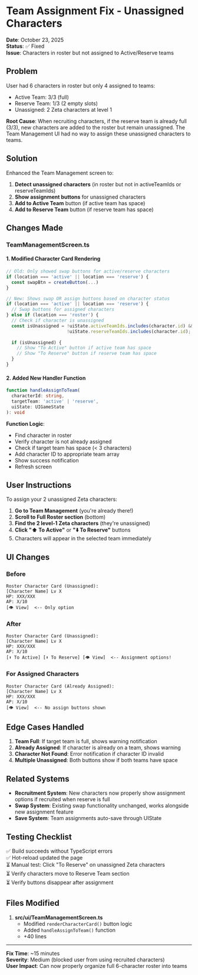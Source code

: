 # Team Assignment Fix - Unassigned Characters

**Date**: October 23, 2025  
**Status**: ✅ Fixed  
**Issue**: Characters in roster but not assigned to Active/Reserve teams

## Problem

User had 6 characters in roster but only 4 assigned to teams:
- Active Team: 3/3 (full)
- Reserve Team: 1/3 (2 empty slots)
- Unassigned: 2 Zeta characters at level 1

**Root Cause**: When recruiting characters, if the reserve team is already full (3/3), new characters are added to the roster but remain unassigned. The Team Management UI had no way to assign these unassigned characters to teams.

## Solution

Enhanced the Team Management screen to:
1. **Detect unassigned characters** (in roster but not in activeTeamIds or reserveTeamIds)
2. **Show assignment buttons** for unassigned characters
3. **Add to Active Team** button (if active team has space)
4. **Add to Reserve Team** button (if reserve team has space)

## Changes Made

### TeamManagementScreen.ts

#### 1. Modified Character Card Rendering
```typescript
// Old: Only showed swap buttons for active/reserve characters
if (location === 'active' || location === 'reserve') {
  const swapBtn = createButton(...)
}

// New: Shows swap OR assign buttons based on character status
if (location === 'active' || location === 'reserve') {
  // Swap buttons for assigned characters
} else if (location === 'roster') {
  // Check if character is unassigned
  const isUnassigned = !uiState.activeTeamIds.includes(character.id) && 
                       !uiState.reserveTeamIds.includes(character.id);
  
  if (isUnassigned) {
    // Show "To Active" button if active team has space
    // Show "To Reserve" button if reserve team has space
  }
}
```

#### 2. Added New Handler Function
```typescript
function handleAssignToTeam(
  characterId: string, 
  targetTeam: 'active' | 'reserve', 
  uiState: UIGameState
): void
```

**Function Logic**:
- Find character in roster
- Verify character is not already assigned
- Check if target team has space (< 3 characters)
- Add character ID to appropriate team array
- Show success notification
- Refresh screen

## User Instructions

To assign your 2 unassigned Zeta characters:

1. **Go to Team Management** (you're already there!)
2. **Scroll to Full Roster section** (bottom)
3. **Find the 2 level-1 Zeta characters** (they're unassigned)
4. **Click "⬆️ To Active"** or **"⬇️ To Reserve"** buttons
5. Characters will appear in the selected team immediately

## UI Changes

### Before
```
Roster Character Card (Unassigned):
[Character Name] Lv X
HP: XXX/XXX
AP: X/10
[👁️ View]  <-- Only option
```

### After
```
Roster Character Card (Unassigned):
[Character Name] Lv X
HP: XXX/XXX
AP: X/10
[⬆️ To Active] [⬇️ To Reserve] [👁️ View]  <-- Assignment options!
```

### For Assigned Characters
```
Roster Character Card (Already Assigned):
[Character Name] Lv X
HP: XXX/XXX
AP: X/10
[👁️ View]  <-- No assign buttons shown
```

## Edge Cases Handled

1. **Team Full**: If target team is full, shows warning notification
2. **Already Assigned**: If character is already on a team, shows warning
3. **Character Not Found**: Error notification if character ID invalid
4. **Multiple Unassigned**: Both buttons show if both teams have space

## Related Systems

- **Recruitment System**: New characters now properly show assignment options if recruited when reserve is full
- **Swap System**: Existing swap functionality unchanged, works alongside new assignment feature
- **Save System**: Team assignments auto-save through UIState

## Testing Checklist

✅ Build succeeds without TypeScript errors  
✅ Hot-reload updated the page  
⏳ Manual test: Click "To Reserve" on unassigned Zeta characters  
⏳ Verify characters move to Reserve Team section  
⏳ Verify buttons disappear after assignment  

## Files Modified

1. **src/ui/TeamManagementScreen.ts**
   - Modified `renderCharacterCard()` button logic
   - Added `handleAssignToTeam()` function
   - +40 lines

---

**Fix Time**: ~15 minutes  
**Severity**: Medium (blocked user from using recruited characters)  
**User Impact**: Can now properly organize full 6-character roster into teams
